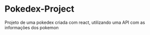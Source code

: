 # Pokedex-Project
Projeto de uma pokedex criada com react, utilizando uma API com as informações dos pokemon
